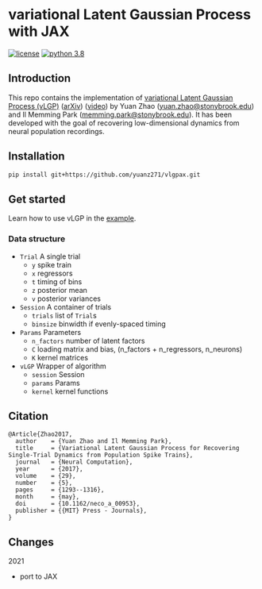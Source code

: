 # variational Latent Gaussian Process with JAX

[![license](https://img.shields.io/github/license/mashape/apistatus.svg?style=flat-square)]()
[![python 3.8](https://img.shields.io/badge/python-3.8-blue.svg?style=flat-square)]()

## Introduction

This repo contains the implementation of [variational Latent Gaussian Process (vLGP)](https://doi.org/10.1162/NECO_a_00953) 
([arXiv](https://arxiv.org/abs/1604.03053)) 
([video](https://youtu.be/CrY5AfNH1ik)) by 
Yuan Zhao ([yuan.zhao@stonybrook.edu](yuan.zhao@stonybrook.edu)) and 
Il Memming Park ([memming.park@stonybrook.edu](memming.park@stonybrook.edu)).
It has been developed with the goal of recovering low-dimensional dynamics from neural population recordings. 

## Installation

```bash
pip install git+https://github.com/yuanz271/vlgpax.git
```

## Get started

Learn how to use vLGP in the [example](script/example.py).

### Data structure
- `Trial` A single trial
  - `y` spike train
  - `x` regressors
  - `t` timing of bins
  - `z` posterior mean
  - `v` posterior variances
- `Session` A container of trials
  - `trials` list of `Trial`s
  - `binsize` binwidth if evenly-spaced timing
- `Params` Parameters
  - `n_factors` number of latent factors
  - `C` loading matrix and bias, (n_factors + n_regressors, n_neurons)
  - `K` kernel matrices
- `vLGP` Wrapper of algorithm
  - `session` Session
  - `params` Params
  - `kernel` kernel functions
    
## Citation
```
@Article{Zhao2017,
  author    = {Yuan Zhao and Il Memming Park},
  title     = {Variational Latent Gaussian Process for Recovering Single-Trial Dynamics from Population Spike Trains},
  journal   = {Neural Computation},
  year      = {2017},
  volume    = {29},
  number    = {5},
  pages     = {1293--1316},
  month     = {may},
  doi       = {10.1162/neco_a_00953},
  publisher = {{MIT} Press - Journals},
}
```

## Changes

2021

- port to JAX
